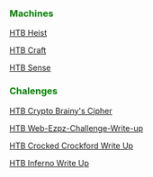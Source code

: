 <h3><font color = "Green">Machines</font></h3>


[HTB Heist](https://cnw311.github.io/hack-the-box/Hack-The-Box-Heist-Write-up)

[HTB Craft](https://cnw311.github.io/hack-the-box/Hack-The-Box-Craft-Write-Up)

[HTB Sense](https://cnw311.github.io/hack-the-box/Hack-The-Box-Sense)


<h3><font color = "Green">Chalenges</font></h3>


[HTB Crypto Brainy's Cipher](https://cnw311.github.io/hack-the-box/Hack-The-Box-Crypto-Brainy's-Cipher-Walkthrough)

[HTB Web-Ezpz-Challenge-Write-up](https://cnw311.github.io/hack-the-box/Hack-The-Box-Web-Ezpz-Challenge-Write-up)

[HTB Crocked Crockford Write Up](https://cnw311.github.io/hack-the-box/Hack-The-Box-Crooked-Crockford-Write-up)

[HTB Inferno Write Up](https://cnw311.github.io/hack-the-box/Hack-The-Box-Inferno-Write-Up)
